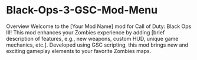 # Black-Ops-3-GSC-Mod-Menu

Overview
Welcome to the [Your Mod Name] mod for Call of Duty: Black Ops III! This mod enhances your Zombies experience by adding [brief description of features, e.g., new weapons, custom HUD, unique game mechanics, etc.]. Developed using GSC scripting, this mod brings new and exciting gameplay elements to your favorite Zombies maps.
